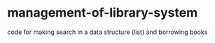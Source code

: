 # management-of-library-system
code for making search in a data structure (list) and borrowing books 
